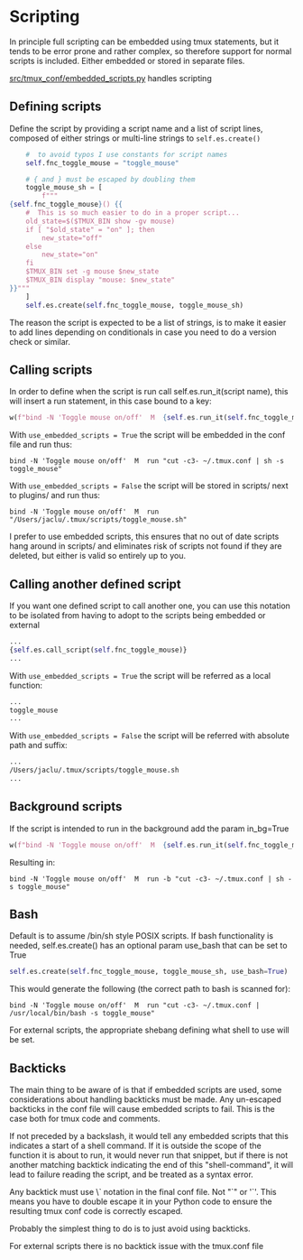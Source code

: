 # Scripting

In principle full scripting can be embedded using tmux statements, but it
tends to be error prone and rather complex, so therefore support for
normal scripts is included. Either embedded or stored in separate
files.

[src/tmux_conf/embedded_scripts.py](
https://github.com/jaclu/tmux-conf/blob/main/src/tmux_conf/embedded_scripts.py)
handles scripting

## Defining scripts

Define the script by providing a script name and a list of script lines,
composed of either strings or multi-line strings to `self.es.create()`

```python
    #  to avoid typos I use constants for script names
    self.fnc_toggle_mouse = "toggle_mouse"

    # { and } must be escaped by doubling them
    toggle_mouse_sh = [
        f"""
{self.fnc_toggle_mouse}() {{
    #  This is so much easier to do in a proper script...
    old_state=$($TMUX_BIN show -gv mouse)
    if [ "$old_state" = "on" ]; then
        new_state="off"
    else
        new_state="on"
    fi
    $TMUX_BIN set -g mouse $new_state
    $TMUX_BIN display "mouse: $new_state"
}}"""
    ]
    self.es.create(self.fnc_toggle_mouse, toggle_mouse_sh)
```

The reason the script is expected to be a list of strings, is to make it
easier to add lines depending on conditionals in case you need to do a version
check or similar.

## Calling scripts

In order to define when the script is run call self.es.run_it(script name),
this will insert a run statement, in this case bound to a key:

```python
w(f"bind -N 'Toggle mouse on/off'  M  {self.es.run_it(self.fnc_toggle_mouse)}")
```

With `use_embedded_scripts = True` the script will be embedded in the
conf file and run thus:

```tmux
bind -N 'Toggle mouse on/off'  M  run "cut -c3- ~/.tmux.conf | sh -s toggle_mouse"
```

With `use_embedded_scripts = False` the script will be stored in scripts/
next to plugins/ and run thus:

```tmux
bind -N 'Toggle mouse on/off'  M  run "/Users/jaclu/.tmux/scripts/toggle_mouse.sh"
```

I prefer to use embedded scripts, this ensures that no out of date
scripts hang around in scripts/ and eliminates risk of scripts not found
if they are deleted, but either is valid so entirely up to you.

## Calling another defined script

If you want one defined script to call another one, you can use this
notation to be isolated from having to adopt to the scripts being
embedded or external

```python
...
{self.es.call_script(self.fnc_toggle_mouse)}
...
```

With `use_embedded_scripts = True` the script will be referred as a local
function:

```bash
...
toggle_mouse
...
```

With `use_embedded_scripts = False` the script will be referred with
absolute path and suffix:

```bash
...
/Users/jaclu/.tmux/scripts/toggle_mouse.sh
...
```

## Background scripts

If the script is intended to run in the background add the param in_bg=True

```python
w(f"bind -N 'Toggle mouse on/off'  M  {self.es.run_it(self.fnc_toggle_mouse, in_bg=True)}")
```

Resulting in:

```tmux
bind -N 'Toggle mouse on/off'  M  run -b "cut -c3- ~/.tmux.conf | sh -s toggle_mouse"
```

## Bash

Default is to assume /bin/sh style POSIX scripts. If bash functionality
is needed, self.es.create() has an optional param use_bash that can be
set to True

```python
self.es.create(self.fnc_toggle_mouse, toggle_mouse_sh, use_bash=True)
```

This would generate the following (the correct path to bash is scanned
for):

```tmux
bind -N 'Toggle mouse on/off'  M  run "cut -c3- ~/.tmux.conf | /usr/local/bin/bash -s toggle_mouse"
```

For external scripts, the appropriate shebang defining what shell to use
will be set.

## Backticks

The main thing to be aware of is that if embedded scripts are used,
some considerations about handling backticks must be made.
Any un-escaped backticks in the conf file will cause embedded scripts to
fail. This is the case both for tmux code and comments.

If not preceded by a backslash, it would tell any embedded scripts that this
indicates a start of a shell command.
If it is outside the scope of the function it is about to run,
it would never run that snippet, but if there is not another matching
backtick indicating the end of this "shell-command",
it will lead to failure reading the script, and be treated as a syntax error.

Any backtick must use \\\` notation in the final conf file.
Not "\`" or '\`'.
This means you have to double escape it in your Python code to ensure
the resulting tmux conf code is correctly escaped.

Probably the simplest thing to do is to just avoid using backticks.

For external scripts there is no backtick issue with the tmux.conf file
